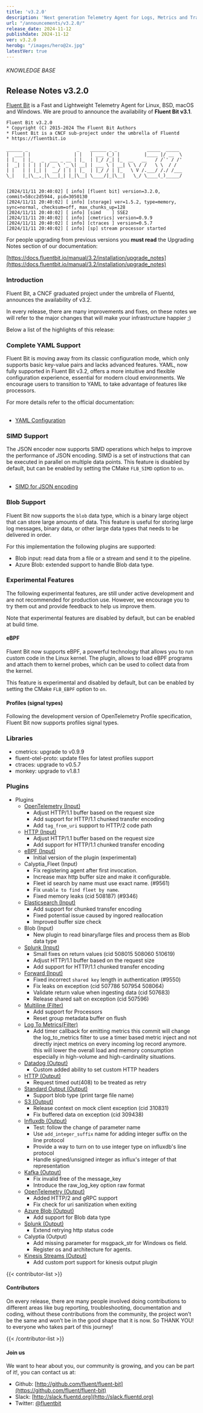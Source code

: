 ```yaml
---
title: 'v3.2.0'
description: 'Next generation Telemetry Agent for Logs, Metrics and Traces. '
url: "/announcements/v3.2.0/"
release_date: 2024-11-12
publishdate: 2024-11-12
ver: v3.2.0
herobg: "/images/hero@2x.jpg"
latestVer: true
---
```


###### KNOWLEDGE BASE

## Release Notes v3.2.0

[Fluent Bit](https://fluentbit.io) is a Fast and Lightweight Telemetry Agent for Linux, BSD, macOS and Windows. We are proud to announce the availability of **Fluent Bit v3.1**.

```
Fluent Bit v3.2.0
* Copyright (C) 2015-2024 The Fluent Bit Authors
* Fluent Bit is a CNCF sub-project under the umbrella of Fluentd
* https://fluentbit.io

______ _                  _    ______ _ _           _____  _____
|  ___| |                | |   | ___ (_) |         |____ |/ __  \
| |_  | |_   _  ___ _ __ | |_  | |_/ /_| |_  __   __   / /`' / /'
|  _| | | | | |/ _ \ '_ \| __| | ___ \ | __| \ \ / /   \ \  / /
| |   | | |_| |  __/ | | | |_  | |_/ / | |_   \ V /.___/ /./ /___
\_|   |_|\__,_|\___|_| |_|\__| \____/|_|\__|   \_/ \____(_)_____/


[2024/11/11 20:40:02] [ info] [fluent bit] version=3.2.0, commit=58cc2d5944, pid=3050130
[2024/11/11 20:40:02] [ info] [storage] ver=1.5.2, type=memory, sync=normal, checksum=off, max_chunks_up=128
[2024/11/11 20:40:02] [ info] [simd    ] SSE2
[2024/11/11 20:40:02] [ info] [cmetrics] version=0.9.9
[2024/11/11 20:40:02] [ info] [ctraces ] version=0.5.7
[2024/11/11 20:40:02] [ info] [sp] stream processor started
```

For people upgrading from previous versions you **must read** the Upgrading Notes section of our documentation:

[https://docs.fluentbit.io/manual/3.2/installation/upgrade_notes](https://docs.fluentbit.io/manual/3.2/installation/upgrade_notes)

### Introduction

Fluent Bit, a CNCF graduated project under the umbrella of Fluentd, announces the availability of v3.2.

In every release, there are many improvements and fixes, on these notes we will refer to the major changes that will make your infrastructure happier ;)

Below a list of the highlights of this release:

### Complete YAML Support

Fluent Bit is moving away from its classic configuration mode, which only supports basic key-value pairs and lacks advanced features. YAML, now fully supported in Fluent Bit v3.2, offers a more intuitive and flexible configuration experience, essential for modern cloud environments. We encourage users to transition to YAML to take advantage of features like processors.

For more details refer to the official documentation:
<br><br>

- [YAML Configuration](https://docs.fluentbit.io/manual/3.2/administration/configuring-fluent-bit/yaml)


### SIMD Support

The JSON encoder now supports SIMD operations which helps to improve the performance of JSON encoding. SIMD is a set of instructions that can be executed in parallel on multiple data points. This feature is disabled by default, but can be enabled by setting the CMake `FLB_SIMD` option to `on`.
<br><br>

- [SIMD for JSON encoding](https://docs.fluentbit.io/manual/3.2/administration/performance#fluent-bit-and-simd-for-json-encoding)

### Blob Support

Fluent Bit now supports the `blob` data type, which is a binary large object that can store large amounts of data. This feature is useful for storing large log messages, binary data, or other large data types that needs to be delivered in order.

For this implementation the following plugins are supported:

- Blob input: read data from a file or a stream and send it to the pipeline.
- Azure Blob: extended support to handle Blob data type.

### Experimental Features

The following experimental features, are still under active development and are not recommended for production use. However, we encourage you to try them out and provide feedback to help us improve them.

Note that experimental features are disabled by default, but can be enabled at build time.

#### eBPF

Fluent Bit now supports eBPF, a powerful technology that allows you to run custom code in the Linux kernel. The plugin, allows to load eBPF programs and attach them to kernel probes, which can be used to collect data from the kernel.

This feature is experimental and disabled by default, but can be enabled by setting the CMake `FLB_EBPF` option to `on`.

#### Profiles (signal types)

Following the development version of OpenTelemetry Profile specification, Fluent Bit now supports profiles signal types.

### Libraries
   - cmetrics: upgrade to v0.9.9
   - fluent-otel-proto: update files for latest profiles support
   - ctraces: upgrade to v0.5.7
   - monkey: upgrade to v1.8.1

### Plugins

 - Plugins
   - [OpenTelemetry (Input)](https://docs.fluentbit.io/manual/3.2/pipeline/inputs/opentelemetry/)
      - Adjust HTTP/1.1 buffer based on the request size
      - Add support for HTTP/1.1 chunked transfer encoding
      - Add `tag_from_uri` support to HTTP/2 code path
   - [HTTP (Input)](https://docs.fluentbit.io/manual/3.2/pipeline/inputs/http/)
      - Adjust HTTP/1.1 buffer based on the request size
      - Add support for HTTP/1.1 chunked transfer encoding
   - [eBPF (Input)](https://docs.fluentbit.io/manual/3.2/pipeline/inputs/ebpf/)
      - Initial version of the plugin (experimental)
   - Calyptia_Fleet (Input)
      - Fix registering agent after first invocation.
      - Increase max http buffer size and make it configurable.
      - Fleet id search by name must use exact name. (#9561)
      - Fix `unable to find fleet by name`.
      - Fixed memory leaks (cid 508187) (#9346)
   - [Elasticsearch (Input)](https://docs.fluentbit.io/manual/3.2/pipeline/inputs/elasticsearch/)
      - Add support for chunked transfer encoding
      - Fixed potential issue caused by ingored reallocation
      - Improved buffer size check
   - Blob (Input)
      - New plugin to read binary/large files and process them as Blob data type
   - [Splunk (Input)](https://docs.fluentbit.io/manual/3.2/pipeline/inputs/splunk/)
      - Small fixes on return values (cid 508015 508060 510619)
      - Adjust HTTP/1.1 buffer based on the request size
      - Add support for HTTP/1.1 chunked transfer encoding
   - [Forward (Input)](https://docs.fluentbit.io/manual/3.2/pipeline/inputs/forward/)
      - Fixed incorrect `shared key` length in authentication (#9550)
      - Fix leaks on exception (cid 507786 507954 508064)
      - Validate return value when ingesting data (cid 507683)
      - Release shared salt on exception (cid 507596)
   - [Multiline (Filter)](https://docs.fluentbit.io/manual/3.2/pipeline/filters/multiline/)
      - Add support for Processors
      - Reset group metadata buffer on flush
   - [Log To Metrics(Filter)](https://docs.fluentbit.io/manual/3.2/pipeline/filters/log_to_metrics/)
      - Add timer callback for emitting metrics this commit will change the log_to_metrics filter to use a timer based metric inject and not directly inject metrics on every incoming log record anymore. this will lower the overall load and memory consumption  especially in high-volume and high-cardinality situations.
   - [Datadog (Output)](https://docs.fluentbit.io/manual/3.2/pipeline/outputs/datadog/)
      - Custom added ability to set custom HTTP headers
   - [HTTP (Output)](https://docs.fluentbit.io/manual/3.2/pipeline/outputs/http/)
      - Request timed out(408) to be treated as retry
   - [Standard Output (Output)](https://docs.fluentbit.io/manual/3.2/pipeline/outputs/standard-output/) 
      - Support blob type (print targe file name)
   - [S3 (Output)](https://docs.fluentbit.io/manual/3.2/pipeline/outputs/s3/)
      - Release context on mock client exception (cid 310831)
      - Fix buffered data on exception (cid 309438)
   - [Influxdb (Output)](https://docs.fluentbit.io/manual/3.2/pipeline/outputs/influxdb/)
      - Test: follow the change of parameter name
      - Use `add_integer_suffix` name for adding integer suffix on the line protocol
      - Provide a way to turn on to use integer type on influxdb's line protocol
      - Handle signed/unsigned integer as influx's integer of that representation
   - [Kafka (Output)](https://docs.fluentbit.io/manual/3.2/pipeline/outputs/kafka/)
      - Fix invalid free of the message_key
      - Introduce the raw_log_key option raw format
   - [OpenTelemetry (Output)](https://docs.fluentbit.io/manual/3.2/pipeline/outputs/opentelemetry/)
      - Added HTTP/2 and gRPC support
      - Fix check for uri sanitization when exiting
   - [Azure Blob (Output)](https://docs.fluentbit.io/manual/3.2/pipeline/outputs/azure_blob/)
      - Add support for Blob data type
   - [Splunk (Output)](https://docs.fluentbit.io/manual/3.2/pipeline/outputs/splunk/)
      - Extend retrying http status code
   - Calyptia (Output)
      - Add missing parameter for msgpack_str for Windows os field.
      - Register os and architecture for agents.
   - [Kinesis Streams (Output)](https://docs.fluentbit.io/manual/3.2/pipeline/outputs/kinesis/)
      - Add custom port support for kinesis output plugin

{{< contributor-list >}}

#### Contributors

On every release, there are many people involved doing contributions to different areas like bug reporting, troubleshooting, documentation and coding, without these contributions from the community, the project won’t be the same and won’t be in the good shape that it is now. So THANK YOU! to everyone who takes part of this journey!

{{< /contributor-list >}}

#### Join us

We want to hear about you, our community is growing, and you can be part of it!, you can contact us at:

* Github: [http://github.com/fluent/fluent-bit](https://github.com/fluent/fluent-bit)
* Slack: [http://slack.fluentd.org](http://slack.fluentd.org)
* Twitter: [@fluentbit](https://twitter.com/fluentbit)